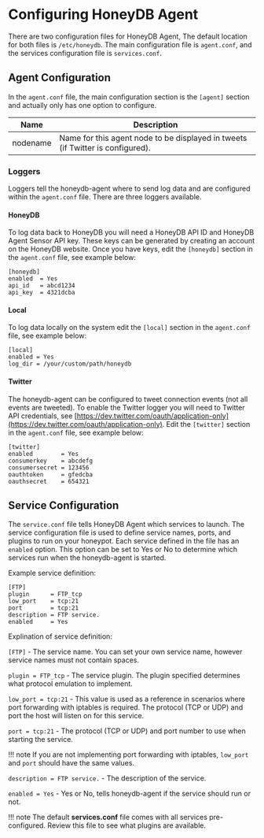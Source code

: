 # Configuring HoneyDB Agent

There are two configuration files for HoneyDB Agent, The default location for both files is `/etc/honeydb`. The main configuration file is `agent.conf`, and the services configuration file is `services.conf`.

## Agent Configuration

In the `agent.conf` file, the main configuration section is the `[agent]` section and actually only has one option to configure.

Name | Description
---------- | -------
nodename | Name for this agent node to be displayed in tweets (if Twitter is configured).

### Loggers

Loggers tell the honeydb-agent where to send log data and are configured within the `agent.conf` file. There are three loggers available.

#### HoneyDB

To log data back to HoneyDB you will need a HoneyDB API ID and HoneyDB Agent Sensor API key. These keys can be generated by creating an account on the HoneyDB website. Once you have keys, edit the `[honeydb]` section in the `agent.conf` file, see example below:

```
[honeydb]
enabled  = Yes
api_id   = abcd1234
api_key  = 4321dcba
```

#### Local

To log data locally on the system edit the `[local]` section in the `agent.conf` file, see example below:

```
[local]
enabled = Yes
log_dir = /your/custom/path/honeydb
```

#### Twitter

The honeydb-agent can be configured to tweet connection events (not all events are tweeted). To enable the
Twitter logger you will need to Twitter API credentials, see [https://dev.twitter.com/oauth/application-only](https://dev.twitter.com/oauth/application-only). Edit the `[twitter]` section in the `agent.conf` file, see example below:

```
[twitter]
enabled        = Yes
consumerkey    = abcdefg
consumersecret = 123456
oauthtoken     = gfedcba
oauthsecret    = 654321
```

## Service Configuration

The `service.conf` file tells HoneyDB Agent which services to launch. The service configuration file is used to define service names, ports, and plugins to run on your honeypot. Each service defined in the file has an `enabled` option. This option can be set to Yes or No to determine which services run when the honeydb-agent is started.

Example service definition:

```
[FTP]
plugin      = FTP_tcp
low_port    = tcp:21
port        = tcp:21
description = FTP service.
enabled     = Yes
```

Explination of service definition:

`[FTP]` - The service name. You can set your own service name, however service names must not contain spaces.

`plugin = FTP_tcp` - The service plugin. The plugin specified determines what protocol emulation to implement.

`low_port = tcp:21` - This value is used as a reference in scenarios where port forwarding with iptables is required. The protocol (TCP or UDP) and port the host will listen on for this service.

`port = tcp:21` - The protocol (TCP or UDP) and port number to use when starting the service.

!!! note
    If you are not implementing port forwarding with iptables, `low_port` and `port` should have the same values.

`description = FTP service.` - The description of the service.

`enabled = Yes` - Yes or No, tells honeydb-agent if the service should run or not. 

!!! note
    The default **services.conf** file comes with all services pre-configured. Review this file to see what plugins are available.
